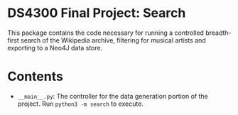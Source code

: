 # DS4300 Final Project: Search

This package contains the code necessary for running a controlled breadth-first search of the Wikipedia archive, 
filtering for musical artists and exporting to a Neo4J data store.

# Contents
  - `__main__.py`: The controller for the data generation portion of the project. Run `python3 -m search` to execute.

